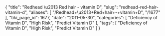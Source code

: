 {
    "title": "Redhead \u2013 Red hair - vitamin D",
    "slug": "redhead-red-hair-vitamin-d",
    "aliases": [
        "/Redhead+\u2013+Red+hair+-+vitamin+D",
        "/1677"
    ],
    "tiki_page_id": 1677,
    "date": "2011-05-30",
    "categories": [
        "Deficiency of Vitamin D",
        "High Risk",
        "Predict Vitamin D"
    ],
    "tags": [
        "Deficiency of Vitamin D",
        "High Risk",
        "Predict Vitamin D"
    ]
}